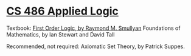 # [CS 486 Applied Logic](http://web.archive.org/web/20210415005624/http://www.cs.cornell.edu/courses/cs486/2001SP/)

Textbook:
[First Order Logic, by Raymond M. Smullyan](Smullyan95_FirstOrderLogic.djvu)
Foundations of Mathematics, by Ian Stewart and David Tall

Recommended, not required: Axiomatic Set Theory, by Patrick Suppes.
